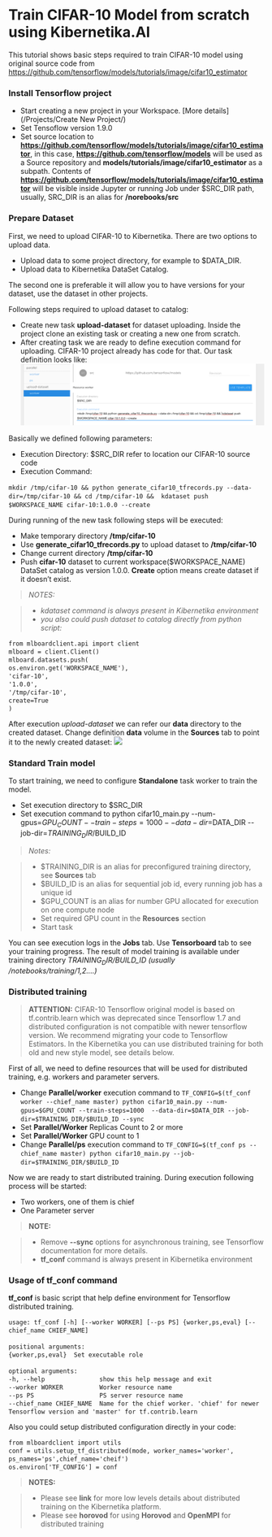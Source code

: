 # Train CIFAR-10 Model from scratch using Kibernetika.AI

This tutorial shows basic steps required to train CIFAR-10 model using original source code from https://github.com/tensorflow/models/tutorials/image/cifar10_estimator

### Install Tensorflow project

- Start creating a new project in your Workspace. [More details](/Projects/Create New Project/)
- Set Tensoflow version 1.9.0
- Set source location to __https://github.com/tensorflow/models/tutorials/image/cifar10_estimator__, in this case, __https://github.com/tensorflow/models__ will be used as a Source repository and __models/tutorials/image/cifar10_estimator__ as a subpath. Contents of __https://github.com/tensorflow/models/tutorials/image/cifar10_estimator__ will be visible inside Jupyter or running Job under $SRC_DIR path, usually, SRC_DIR is an alias for __/norebooks/src__

### Prepare Dataset

First, we need to upload CIFAR-10 to Kibernetika. There are two options to upload data.

- Upload data to some project directory, for example to $DATA_DIR.
- Upload data to Kibernetika DataSet Catalog.

The second one is preferable it will allow you to have versions for your dataset, use the dataset in other projects.

Following steps required to upload dataset to catalog:

- Create new task __upload-dataset__  for dataset uploading. Inside the project clone an existing task or creating a new one from scratch.
- After creating task we are ready to define execution command for uploading. CIFAR-10 project already has code for that. Our task definition looks like:
![](../img/cifar-10/cifar-1.png)

Basically we defined following parameters:

- Execution Directory: $SRC_DIR refer to location our CIFAR-10 source code
- Execution Command:
>
```mkdir /tmp/cifar-10 && python generate_cifar10_tfrecords.py --data-dir=/tmp/cifar-10 && cd /tmp/cifar-10 &&  kdataset push $WORKSPACE_NAME cifar-10:1.0.0 --create```

During running of the new task following steps will be executed:

- Make temporary directory __/tmp/cifar-10__
- Use __generate_cifar10_tfrecords.py__ to upload dataset to __/tmp/cifar-10__
- Change current directory __/tmp/cifar-10__
- Push __cifar-10__ dataset to current workspace($WORKSPACE_NAME) DataSet catalog as version 1.0.0. __Create__ option  means create dataset if it doesn’t exist.



> _NOTES:_

> * _kdataset command is always present in Kibernetika environment_
> * _you also could push dataset to catalog directly from python script:_

```
from mlboardclient.api import client
mlboard = client.Client()
mlboard.datasets.push(
os.environ.get('WORKSPACE_NAME'),
'cifar-10',
'1.0.0',
'/tmp/cifar-10',
create=True
)
```

After execution _upload-dataset_  we can refer our __data__ directory to the created dataset. Change definition __data__ volume in the __Sources__ tab  to point it to the newly created dataset:
![](../img/cifar-10/cifar-2.png)

### Standard Train model

To start training, we need to configure __Standalone__ task worker to train the model.

* Set execution directory to $SRC_DIR
* Set execution command to python cifar10_main.py --num-gpus=$GPU_COUNT --train-steps=1000  --data-dir=$DATA_DIR --job-dir=$TRAINING_DIR/$BUILD_ID

> _Notes:_

> * $TRAINING_DIR is an alias for preconfigured training directory, see __Sources__ tab
> * $BUILD_ID  is an alias for sequential job id, every running job has a unique id
> * $GPU_COUNT is an alias for number GPU allocated for execution on one compute node
> * Set required GPU count in the __Resources__ section
> * Start task

You can see execution logs in the __Jobs__ tab. Use __Tensorboard__ tab to see your training progress. The result of model training is available under training directory _$TRAINING_DIR/$BUILD_ID (usually  /notebooks/training/1,2….)_

### Distributed training
> __ATTENTION:__ CIFAR-10 Tensorflow original model is based on tf.contrib.learn which was deprecated since Tensorflow 1.7 and distributed configuration is not compatible with newer tensorflow version. We recommend migrating your code to Tensorflow Estimators. In the Kibernetika you can use distributed training for both old and new style model, see details below.

First of all, we need to define resources that will be used for distributed training, e.g. workers and parameter servers.

* Change __Parallel/worker__ execution command to  ```TF_CONFIG=$(tf_conf worker --chief_name master) python cifar10_main.py --num-gpus=$GPU_COUNT --train-steps=1000  --data-dir=$DATA_DIR --job-dir=$TRAINING_DIR/$BUILD_ID --sync```
* Set __Parallel/Worker__ Replicas Count to 2 or more
* Set __Parallel/Worker__ GPU count to 1
* Change __Parallel/ps__ execution command to  ```TF_CONFIG=$(tf_conf ps --chief_name master) python cifar10_main.py --job-dir=$TRAINING_DIR/$BUILD_ID```

Now we are ready to start distributed training. During execution following process will be started:

* Two workers, one of them is chief
* One Parameter server

>__NOTE:__

> * Remove __--sync__ options for asynchronous training, see Tensorflow documentation for more details.
> * __tf_conf__ command is always present in Kibernetika environment

### Usage of __tf_conf__ command
__tf_conf__ is basic script that help define environment for Tensorflow distributed training.


```
usage: tf_conf [-h] [--worker WORKER] [--ps PS] {worker,ps,eval} [--chief_name CHIEF_NAME]

positional arguments:
{worker,ps,eval}  Set executable role

optional arguments:
-h, --help               show this help message and exit
--worker WORKER          Worker resource name
--ps PS                  PS server resource name
--chief_name CHIEF_NAME  Name for the chief worker. 'chief' for newer Tensorflow version and 'master' for tf.contrib.learn
```

Also you could setup distributed configuration directly in your code:
```
from mlboardclient import utils
conf = utils.setup_tf_distributed(mode, worker_names='worker', ps_names='ps',chief_name='cheif')
os.environ['TF_CONFIG'] = conf
```

> __NOTES:__

> * Please see __link__ for more low levels details about distributed training on the Kibernetika platform.
> * Please see __horovod__ for using __Horovod__ and __OpenMPI__ for distributed training







